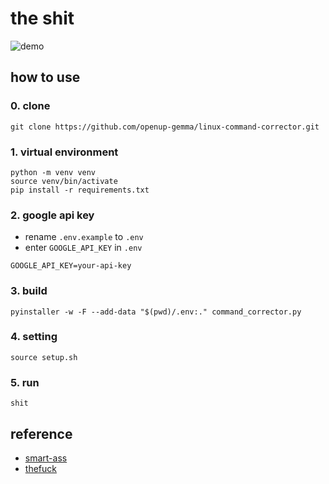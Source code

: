 # the shit

![demo](https://github.com/openup-gemma/linux-command-corrector/assets/64704608/5088beca-d82e-456f-aa9b-5609616a4439)

## how to use

### 0. clone
```
git clone https://github.com/openup-gemma/linux-command-corrector.git
```

### 1. virtual environment
```
python -m venv venv
source venv/bin/activate
pip install -r requirements.txt
```

### 2. google api key
- rename `.env.example` to `.env`
- enter `GOOGLE_API_KEY` in `.env`
```
GOOGLE_API_KEY=your-api-key
```

### 3. build
```
pyinstaller -w -F --add-data "$(pwd)/.env:." command_corrector.py
```

### 4. setting
```
source setup.sh
```

### 5. run
```
shit
```

## reference
- [smart-ass](https://github.com/geoff-yoon-dev/smart-ass)
- [thefuck](https://github.com/nvbn/thefuck)